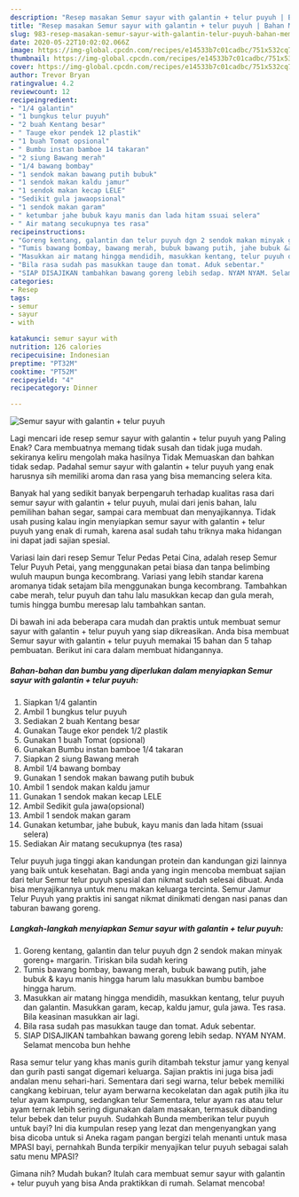 ```yaml
---
description: "Resep masakan Semur sayur with galantin + telur puyuh | Bahan Membuat Semur sayur with galantin + telur puyuh Yang Enak Dan Lezat"
title: "Resep masakan Semur sayur with galantin + telur puyuh | Bahan Membuat Semur sayur with galantin + telur puyuh Yang Enak Dan Lezat"
slug: 983-resep-masakan-semur-sayur-with-galantin-telur-puyuh-bahan-membuat-semur-sayur-with-galantin-telur-puyuh-yang-enak-dan-lezat
date: 2020-05-22T10:02:02.066Z
image: https://img-global.cpcdn.com/recipes/e14533b7c01cadbc/751x532cq70/semur-sayur-with-galantin-telur-puyuh-foto-resep-utama.jpg
thumbnail: https://img-global.cpcdn.com/recipes/e14533b7c01cadbc/751x532cq70/semur-sayur-with-galantin-telur-puyuh-foto-resep-utama.jpg
cover: https://img-global.cpcdn.com/recipes/e14533b7c01cadbc/751x532cq70/semur-sayur-with-galantin-telur-puyuh-foto-resep-utama.jpg
author: Trevor Bryan
ratingvalue: 4.2
reviewcount: 12
recipeingredient:
- "1/4 galantin"
- "1 bungkus telur puyuh"
- "2 buah Kentang besar"
- " Tauge ekor pendek 12 plastik"
- "1 buah Tomat opsional"
- " Bumbu instan bamboe 14 takaran"
- "2 siung Bawang merah"
- "1/4 bawang bombay"
- "1 sendok makan bawang putih bubuk"
- "1 sendok makan kaldu jamur"
- "1 sendok makan kecap LELE"
- "Sedikit gula jawaopsional"
- "1 sendok makan garam"
- " ketumbar jahe bubuk kayu manis dan lada hitam ssuai selera"
- " Air matang secukupnya tes rasa"
recipeinstructions:
- "Goreng kentang, galantin dan telur puyuh dgn 2 sendok makan minyak goreng+ margarin. Tiriskan bila sudah kering"
- "Tumis bawang bombay, bawang merah, bubuk bawang putih, jahe bubuk &amp; kayu manis hingga harum lalu masukkan bumbu bamboe hingga harum."
- "Masukkan air matang hingga mendidih, masukkan kentang, telur puyuh dan galantin. Masukkan garam, kecap, kaldu jamur, gula jawa. Tes rasa. Bila keasinan masukkan air lagi."
- "Bila rasa sudah pas masukkan tauge dan tomat. Aduk sebentar."
- "SIAP DISAJIKAN tambahkan bawang goreng lebih sedap. NYAM NYAM. Selamat mencoba bun hehhe"
categories:
- Resep
tags:
- semur
- sayur
- with

katakunci: semur sayur with 
nutrition: 126 calories
recipecuisine: Indonesian
preptime: "PT32M"
cooktime: "PT52M"
recipeyield: "4"
recipecategory: Dinner

---
```



![Semur sayur with galantin + telur puyuh](https://img-global.cpcdn.com/recipes/e14533b7c01cadbc/751x532cq70/semur-sayur-with-galantin-telur-puyuh-foto-resep-utama.jpg)

Lagi mencari ide resep semur sayur with galantin + telur puyuh yang Paling Enak? Cara membuatnya memang tidak susah dan tidak juga mudah. sekiranya keliru mengolah maka hasilnya Tidak Memuaskan dan bahkan tidak sedap. Padahal semur sayur with galantin + telur puyuh yang enak harusnya sih memiliki aroma dan rasa yang bisa memancing selera kita.

Banyak hal yang sedikit banyak berpengaruh terhadap kualitas rasa dari semur sayur with galantin + telur puyuh, mulai dari jenis bahan, lalu pemilihan bahan segar, sampai cara membuat dan menyajikannya. Tidak usah pusing kalau ingin menyiapkan semur sayur with galantin + telur puyuh yang enak di rumah, karena asal sudah tahu triknya maka hidangan ini dapat jadi sajian spesial.

Variasi lain dari resep Semur Telur Pedas Petai Cina, adalah resep Semur Telur Puyuh Petai, yang menggunakan petai biasa dan tanpa belimbing wuluh maupun bunga kecombrang. Variasi yang lebih standar karena aromanya tidak setajam bila menggunakan bunga kecombrang. Tambahkan cabe merah, telur puyuh dan tahu lalu masukkan kecap dan gula merah, tumis hingga bumbu meresap lalu tambahkan santan.


Di bawah ini ada beberapa cara mudah dan praktis untuk membuat semur sayur with galantin + telur puyuh yang siap dikreasikan. Anda bisa membuat Semur sayur with galantin + telur puyuh memakai 15 bahan dan 5 tahap pembuatan. Berikut ini cara dalam membuat hidangannya.

<!--inarticleads1-->

##### Bahan-bahan dan bumbu yang diperlukan dalam menyiapkan Semur sayur with galantin + telur puyuh:

1. Siapkan 1/4 galantin
1. Ambil 1 bungkus telur puyuh
1. Sediakan 2 buah Kentang besar
1. Gunakan  Tauge ekor pendek 1/2 plastik
1. Gunakan 1 buah Tomat (opsional)
1. Gunakan  Bumbu instan bamboe 1/4 takaran
1. Siapkan 2 siung Bawang merah
1. Ambil 1/4 bawang bombay
1. Gunakan 1 sendok makan bawang putih bubuk
1. Ambil 1 sendok makan kaldu jamur
1. Gunakan 1 sendok makan kecap LELE
1. Ambil Sedikit gula jawa(opsional)
1. Ambil 1 sendok makan garam
1. Gunakan  ketumbar, jahe bubuk, kayu manis dan lada hitam (ssuai selera)
1. Sediakan  Air matang secukupnya (tes rasa)


Telur puyuh juga tinggi akan kandungan protein dan kandungan gizi lainnya yang baik untuk kesehatan. Bagi anda yang ingin mencoba membuat sajian dari telur Semur telur puyuh spesial dan nikmat sudah selesai dibuat. Anda bisa menyajikannya untuk menu makan keluarga tercinta. Semur Jamur Telur Puyuh yang praktis ini sangat nikmat dinikmati dengan nasi panas dan taburan bawang goreng. 

<!--inarticleads2-->

##### Langkah-langkah menyiapkan Semur sayur with galantin + telur puyuh:

1. Goreng kentang, galantin dan telur puyuh dgn 2 sendok makan minyak goreng+ margarin. Tiriskan bila sudah kering
1. Tumis bawang bombay, bawang merah, bubuk bawang putih, jahe bubuk &amp; kayu manis hingga harum lalu masukkan bumbu bamboe hingga harum.
1. Masukkan air matang hingga mendidih, masukkan kentang, telur puyuh dan galantin. Masukkan garam, kecap, kaldu jamur, gula jawa. Tes rasa. Bila keasinan masukkan air lagi.
1. Bila rasa sudah pas masukkan tauge dan tomat. Aduk sebentar.
1. SIAP DISAJIKAN tambahkan bawang goreng lebih sedap. NYAM NYAM. Selamat mencoba bun hehhe


Rasa semur telur yang khas manis gurih ditambah tekstur jamur yang kenyal dan gurih pasti sangat digemari keluarga. Sajian praktis ini juga bisa jadi andalan menu sehari-hari. Sementara dari segi warna, telur bebek memiliki cangkang kebiruan, telur ayam berwarna kecokelatan dan agak putih jika itu telur ayam kampung, sedangkan telur Sementara, telur ayam ras atau telur ayam ternak lebih sering digunakan dalam masakan, termasuk dibanding telur bebek dan telur puyuh. Sudahkah Bunda memberikan telur puyuh untuk bayi? Ini dia kumpulan resep yang lezat dan mengenyangkan yang bisa dicoba untuk si Aneka ragam pangan bergizi telah menanti untuk masa MPASI bayi, pernahkah Bunda terpikir menyajikan telur puyuh sebagai salah satu menu MPASI? 

Gimana nih? Mudah bukan? Itulah cara membuat semur sayur with galantin + telur puyuh yang bisa Anda praktikkan di rumah. Selamat mencoba!
